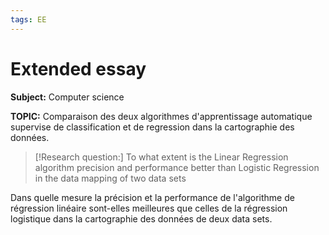 ```yaml
---
tags: EE
---
```


# Extended essay


**Subject:** Computer science
 
 **TOPIC:** Comparaison des deux algorithmes d'apprentissage automatique supervise de classification et de regression dans la cartographie des données.
 
 >[!Research question:]
 >To what extent is the Linear Regression algorithm precision and performance better than Logistic Regression in the data mapping of two data sets

Dans quelle mesure la précision et la performance de l'algorithme de régression linéaire sont-elles meilleures que celles de la régression logistique dans la cartographie des données de deux data sets.